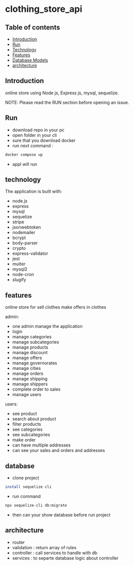# clothing_store_api

## Table of contents

- [Introduction](#introduction)
- [Run](#run)
- [Technology](#technology)
- [Features](#features)
- [Database Models](#database)
- [architecture](#architecture)

## Introduction
online store using Node js, Express js, mysql, sequelize. 


NOTE: Please read the RUN section before opening an issue.

## Run
- download repo in your pc 
- open folder in your cli
- sure that you download docker 
- run next command : 
 ```bash
docker compose up
```
- appl will run

## technology

The application is built with:

- node.js
- express
- mysql
- sequelize
- stripe
- jsonwebtoken
- nodemailer
- bcrypt
- body-parser
- crypto
- express-validator
- jest
- multer
- mysql2
- node-cron
- slugify

## features
online store for sell clothes 
make offers in clothes


admin:
- one admin manage the application
- login
- manage categories
- manage subcategories
- manage products
- manage discount
- manage offers
- manage governorates
- manage cities
- manage orders
- manage shipping 
- manage shippers
- complete order to sales
- manage users

users: 
 - see product 
 - search about product
 - filter products
 - see categories
 - see subcategories
 - make order
 - can have multiple addresses
 - can see your sales and orders and addresses


## database 
- clone project 
```bash
install sequelize cli 
```
- run command
```bash
npx sequelize-cli db:migrate
```
- then can your show database before run project

## architecture 
- router
- validation : return array of rules 
- controller : call services to handle with db 
- services : to separte database logic about controller 
